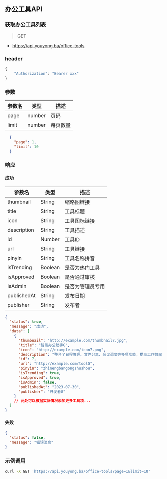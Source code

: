 ## 办公工具API
### 获取办公工具列表

> GET

- https://api.youyong.ba/office-tools

### header

```javascript
{
    "Authorization": "Bearer xxx"
}
```

### 参数

| 参数名 | 类型   | 描述     |
| ------ | ------ | -------- |
| page   | number | 页码     |
| limit  | number | 每页数量 |


```json
  {
    "page": 1,
    "limit": 10
  }
```


### 响应

#### 成功


| 参数名       | 类型    | 描述                               |
| ----------- | ------- | ---------------------------------- |
| thumbnail   | String  | 缩略图链接                         |
| title       | String  | 工具标题                           |
| icon        | String  | 工具图标链接                       |
| description | String  | 工具描述                           |
| id          | Number  | 工具ID                             |
| url         | String  | 工具链接                           |
| pinyin      | String  | 工具名称拼音                       |
| isTrending  | Boolean | 是否为热门工具                     |
| isApproved  | Boolean | 是否通过审核                       |
| isAdmin     | Boolean | 是否为管理员专用                   |
| publishedAt | String  | 发布日期                           |
| publisher   | String  | 发布者                             |


```json
{
  "status": true,
  "message": "成功",
  "data": [
    {
      "thumbnail": "http://example.com/thumbnail7.jpg",
      "title": "智能办公助手G",
      "icon": "http://example.com/icon7.png",
      "description": "整合了日程管理、文件分享、会议调度等多项功能，提高工作效率，适用于各类办公场景。",
      "id": 7,
      "url": "http://example.com/toolG",
      "pinyin": "zhinengbangongzhushou",
      "isTrending": true,
      "isApproved": true,
      "isAdmin": false,
      "publishedAt": "2023-07-30",
      "publisher": "开发者G"
    }
    // 此处可以根据实际情况添加更多工具项...
  ]
}
```

#### 失败

```json
{
  "status": false,
  "message": "错误消息"
}
```

### 示例调用

```bash
curl -X GET 'https://api.youyong.ba/office-tools?page=1&limit=10'
```